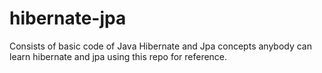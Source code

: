 # hibernate-jpa

Consists of basic code of Java Hibernate and Jpa concepts anybody can learn hibernate and jpa using this repo for reference.

